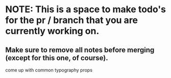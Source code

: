 # NOTE: This is a space to make todo's for the pr / branch that you are currently working on. 
Make sure to remove all notes before merging (except for this one, of course).
----------------------------------------------------------------------------------------------------
come up with common typography props
